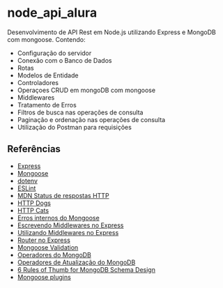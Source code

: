 # node_api_alura

Desenvolvimento de API Rest em Node.js utilizando Express e MongoDB com mongoose.
Contendo: 

* Configuração do servidor
* Conexão com o Banco de Dados
* Rotas
* Modelos de Entidade
* Controladores
* Operaçoes CRUD em mongoDB com mongoose
* Middlewares
* Tratamento de Erros
* Filtros de busca nas operações de consulta
* Paginação e ordenação nas operações de consulta
* Utilização do Postman para requisições


## Referências

* [Express](https://expressjs.com/pt-br/)
* [Mongoose](https://mongoosejs.com/)
* [dotenv](https://npmjs.com/package/dotenv)
* [ESLint](https://eslint.org/docs/latest/integrate/nodejs-api)
* [MDN Status de respostas HTTP](https://developer.mozilla.org/pt-BR/docs/Web/HTTP/Status)
* [HTTP Dogs](https://httpstatusdogs.com/)
* [HTTP Cats](https://http.cat/)
* [Erros internos do Mongoose](https://mongoosejs.com/docs/api/error.html)
* [Escrevendo Middlewares no Express](https://expressjs.com/en/guide/writing-middleware.html)
* [Utilizando Middlewares no Express](https://expressjs.com/en/guide/using-middleware.html)
* [Router no Express](https://expressjs.com/en/api.html#router)
* [Mongoose Validation](https://mongoosejs.com/docs/validation.html)
* [Operadores do MongoDB](https://www.mongodb.com/pt-br/docs/manual/reference/operator/query/)
* [Operadores de Atualização do MongoDB](https://www.mongodb.com/pt-br/docs/manual/reference/operator/update/)
* [6 Rules of Thumb for MongoDB Schema Design](https://www.mongodb.com/blog/post/6-rules-of-thumb-for-mongodb-schema-design)
* [Mongoose plugins](https://mongoosejs.com/docs/plugins.html)


